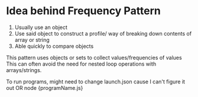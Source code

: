 # Idea behind Frequency Pattern
1. Usually use an object
2. Use said object to construct a profile/ way of breaking down contents of array or string
3. Able quickly to compare objects

This pattern uses objects or sets to collect values/frequencies of values
This can often avoid the need for nested loop operations with arrays/strings.

To run programs, might need to change launch.json cause I can't figure it out
OR
node {programName.js}
